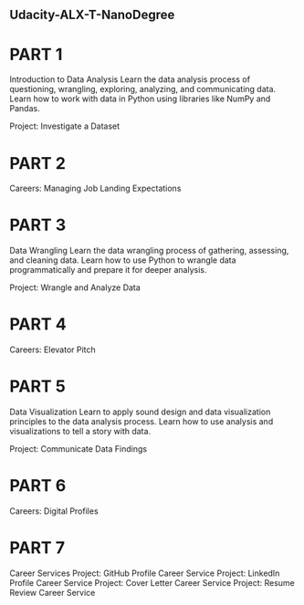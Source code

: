 ## Udacity-ALX-T-NanoDegree


# PART 1 
Introduction to Data Analysis Learn the data analysis process of questioning, wrangling, exploring, analyzing, and communicating data. 
Learn how to work with data in Python using libraries like NumPy and Pandas.  

Project: Investigate a Dataset


# PART 2
Careers: Managing Job Landing Expectations


# PART 3
Data Wrangling
Learn the data wrangling process of gathering, assessing, and cleaning data. Learn how to use Python to wrangle data programmatically and prepare it for deeper analysis.

Project: Wrangle and Analyze Data


# PART 4
Careers: Elevator Pitch


# PART 5
Data Visualization
Learn to apply sound design and data visualization principles to the data analysis process. Learn how to use analysis and visualizations to tell a story with data.

Project: Communicate Data Findings


# PART 6
Careers: Digital Profiles


# PART 7
Career Services
Project: GitHub Profile Career Service
Project: LinkedIn Profile Career Service
Project: Cover Letter Career Service
Project: Resume Review Career Service
